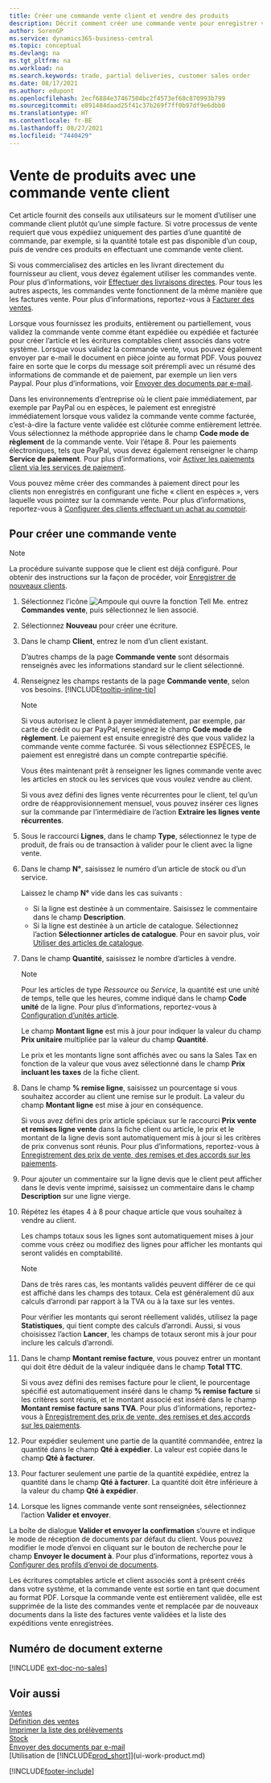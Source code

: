 ```yaml
---
title: Créer une commande vente client et vendre des produits
description: Décrit comment créer une commande vente pour enregistrer votre contrat avec un client pour vendre ou commercialiser des produits dans des conditions spécifiques.
author: SorenGP
ms.service: dynamics365-business-central
ms.topic: conceptual
ms.devlang: na
ms.tgt_pltfrm: na
ms.workload: na
ms.search.keywords: trade, partial deliveries, customer sales order
ms.date: 08/17/2021
ms.author: edupont
ms.openlocfilehash: 2ecf6884e37467504bc2f4573ef60c870993b799
ms.sourcegitcommit: e891484daad25f41c37b269f7ff0b97df9e6dbb0
ms.translationtype: HT
ms.contentlocale: fr-BE
ms.lasthandoff: 08/27/2021
ms.locfileid: "7440429"
---
```

# <a name="sell-products-with-a-customer-sales-order"></a>Vente de produits avec une commande vente client  

Cet article fournit des conseils aux utilisateurs sur le moment d’utiliser une commande client plutôt qu’une simple facture. Si votre processus de vente requiert que vous expédiiez uniquement des parties d’une quantité de commande, par exemple, si la quantité totale est pas disponible d’un coup, puis de vendre ces produits en effectuant une commande vente client.  

Si vous commercialisez des articles en les livrant directement du fournisseur au client, vous devez également utiliser les commandes vente. Pour plus d’informations, voir [Effectuer des livraisons directes](sales-how-drop-shipment.md). Pour tous les autres aspects, les commandes vente fonctionnent de la même manière que les factures vente. Pour plus d’informations, reportez-vous à [Facturer des ventes](sales-how-invoice-sales.md).

Lorsque vous fournissez les produits, entièrement ou partiellement, vous validez la commande vente comme étant expédiée ou expédiée et facturée pour créer l’article et les écritures comptables client associés dans votre système. Lorsque vous validez la commande vente, vous pouvez également envoyer par e-mail le document en pièce jointe au format PDF. Vous pouvez faire en sorte que le corps du message soit prérempli avec un résumé des informations de commande et de paiement, par exemple un lien vers Paypal. Pour plus d’informations, voir [Envoyer des documents par e-mail](ui-how-send-documents-email.md).

Dans les environnements d’entreprise où le client paie immédiatement, par exemple par PayPal ou en espèces, le paiement est enregistré immédiatement lorsque vous validez la commande vente comme facturée, c’est-à-dire la facture vente validée est clôturée comme entièrement lettrée. Vous sélectionnez la méthode appropriée dans le champ **Code mode de règlement** de la commande vente. Voir l’étape 8. Pour les paiements électroniques, tels que PayPal, vous devez également renseigner le champ **Service de paiement**. Pour plus d’informations, voir [Activer les paiements client via les services de paiement](sales-how-enable-payment-service-extensions.md).

Vous pouvez même créer des commandes à paiement direct pour les clients non enregistrés en configurant une fiche « client en espèces », vers laquelle vous pointez sur la commande vente. Pour plus d’informations, reportez-vous à [Configurer des clients effectuant un achat au comptoir](finance-how-to-set-up-cash-customers.md).

## <a name="to-create-a-sales-order"></a>Pour créer une commande vente

> [!NOTE]  
> La procédure suivante suppose que le client est déjà configuré. Pour obtenir des instructions sur la façon de procéder, voir [Enregistrer de nouveaux clients](sales-how-register-new-customers.md).

1. Sélectionnez l’icône ![Ampoule qui ouvre la fonction Tell Me.](media/ui-search/search_small.png "Dites-moi ce que vous voulez faire") entrez **Commandes vente**, puis sélectionnez le lien associé.
2. Sélectionnez **Nouveau** pour créer une écriture.
3. Dans le champ **Client**, entrez le nom d’un client existant.

    D’autres champs de la page **Commande vente** sont désormais renseignés avec les informations standard sur le client sélectionné.  

4. Renseignez les champs restants de la page **Commande vente**, selon vos besoins. [!INCLUDE[tooltip-inline-tip](includes/tooltip-inline-tip_md.md)]

    > [!NOTE]  
    > Si vous autorisez le client à payer immédiatement, par exemple, par carte de crédit ou par PayPal, renseignez le champ **Code mode de règlement**. Le paiement est ensuite enregistré dès que vous validez la commande vente comme facturée. Si vous sélectionnez ESPÈCES, le paiement est enregistré dans un compte contrepartie spécifié.

    Vous êtes maintenant prêt à renseigner les lignes commande vente avec les articles en stock ou les services que vous voulez vendre au client.

    Si vous avez défini des lignes vente récurrentes pour le client, tel qu’un ordre de réapprovisionnement mensuel, vous pouvez insérer ces lignes sur la commande par l’intermédiaire de l’action **Extraire les lignes vente récurrentes**.
5. Sous le raccourci **Lignes**, dans le champ **Type**, sélectionnez le type de produit, de frais ou de transaction à valider pour le client avec la ligne vente.

6. Dans le champ **N°**, saisissez le numéro d’un article de stock ou d’un service.

    Laissez le champ **N°** vide dans les cas suivants :

    * Si la ligne est destinée à un commentaire. Saisissez le commentaire dans le champ **Description**.
    * Si la ligne est destinée à un article de catalogue. Sélectionnez l’action **Sélectionner articles de catalogue**. Pour en savoir plus, voir [Utiliser des articles de catalogue](inventory-how-work-nonstock-items.md).
7. Dans le champ **Quantité**, saisissez le nombre d’articles à vendre.

    > [!NOTE]  
    > Pour les articles de type *Ressource* ou *Service*, la quantité est une unité de temps, telle que les heures, comme indiqué dans le champ **Code unité** de la ligne. Pour plus d’informations, reportez-vous à [Configuration d’unités article](inventory-how-setup-units-of-measure.md).

    Le champ **Montant ligne** est mis à jour pour indiquer la valeur du champ **Prix unitaire** multipliée par la valeur du champ **Quantité**.

    Le prix et les montants ligne sont affichés avec ou sans la Sales Tax en fonction de la valeur que vous avez sélectionné dans le champ **Prix incluant les taxes** de la fiche client.
8. Dans le champ **% remise ligne**, saisissez un pourcentage si vous souhaitez accorder au client une remise sur le produit. La valeur du champ **Montant ligne** est mise à jour en conséquence.

    Si vous avez défini des prix article spéciaux sur le raccourci **Prix vente et remises ligne vente** dans la fiche client ou article, le prix et le montant de la ligne devis sont automatiquement mis à jour si les critères de prix convenus sont réunis. Pour plus d’informations, reportez-vous à [Enregistrement des prix de vente, des remises et des accords sur les paiements](sales-how-record-sales-price-discount-payment-agreements.md).
9. Pour ajouter un commentaire sur la ligne devis que le client peut afficher dans le devis vente imprimé, saisissez un commentaire dans le champ **Description** sur une ligne vierge.  
10. Répétez les étapes 4 à 8 pour chaque article que vous souhaitez à vendre au client.

    Les champs totaux sous les lignes sont automatiquement mises à jour comme vous créez ou modifiez des lignes pour afficher les montants qui seront validés en comptabilité.

    > [!NOTE]
    > Dans de très rares cas, les montants validés peuvent différer de ce qui est affiché dans les champs des totaux. Cela est généralement dû aux calculs d’arrondi par rapport à la TVA ou à la taxe sur les ventes.
    >
    > Pour vérifier les montants qui seront réellement validés, utilisez la page **Statistiques**, qui tient compte des calculs d’arrondi. Aussi, si vous choisissez l’action **Lancer**, les champs de totaux seront mis à jour pour inclure les calculs d’arrondi.  

11. Dans le champ **Montant remise facture**, vous pouvez entrer un montant qui doit être déduit de la valeur indiquée dans le champ **Total TTC**.

    Si vous avez défini des remises facture pour le client, le pourcentage spécifié est automatiquement inséré dans le champ **% remise facture** si les critères sont réunis, et le montant associé est inséré dans le champ **Montant remise facture sans TVA**. Pour plus d’informations, reportez-vous à [Enregistrement des prix de vente, des remises et des accords sur les paiements](sales-how-record-sales-price-discount-payment-agreements.md).
12. Pour expédier seulement une partie de la quantité commandée, entrez la quantité dans le champ **Qté à expédier**. La valeur est copiée dans le champ **Qté à facturer**.
13. Pour facturer seulement une partie de la quantité expédiée, entrez la quantité dans le champ **Qté à facturer**. La quantité doit être inférieure à la valeur du champ **Qté à expédier**.  
14. Lorsque les lignes commande vente sont renseignées, sélectionnez l’action **Valider et envoyer**.

La boîte de dialogue **Valider et envoyer la confirmation** s’ouvre et indique le mode de réception de documents par défaut du client. Vous pouvez modifier le mode d’envoi en cliquant sur le bouton de recherche pour le champ **Envoyer le document à**. Pour plus d’informations, reportez vous à [Configurer des profils d’envoi de documents](sales-how-setup-document-send-profiles.md).

Les écritures comptables article et client associés sont à présent créés dans votre système, et la commande vente est sortie en tant que document au format PDF. Lorsque la commande vente est entièrement validée, elle est supprimée de la liste des commandes vente et remplacée par de nouveaux documents dans la liste des factures vente validées et la liste des expéditions vente enregistrées.  

## <a name="external-document-number"></a>Numéro de document externe

[!INCLUDE [ext-doc-no-sales](includes/ext-doc-no-sales.md)]

## <a name="see-also"></a>Voir aussi

[Ventes](sales-manage-sales.md)  
[Définition des ventes](sales-setup-sales.md)  
[Imprimer la liste des prélèvements](sales-how-print-picking-list.md)  
[Stock](inventory-manage-inventory.md)  
[Envoyer des documents par e-mail](ui-how-send-documents-email.md)  
[Utilisation de [!INCLUDE[prod_short](includes/prod_short.md)]](ui-work-product.md)


[!INCLUDE[footer-include](includes/footer-banner.md)]
